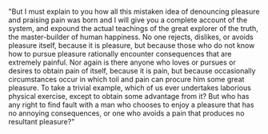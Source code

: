 "But I must explain to you how all this mistaken idea of denouncing pleasure and praising pain was 
born and I will give you a complete account of the system, and expound the actual teachings of the 
great explorer of the truth, the master-builder of human happiness. No one rejects, dislikes, or 
avoids pleasure itself, because it is pleasure, but because those who do not know how to pursue 
pleasure rationally encounter consequences that are extremely painful. Nor again is there anyone 
who loves or pursues or desires to obtain pain of itself, because it is pain, but because 
occasionally circumstances occur in which toil and pain can procure him some great pleasure. 
To take a trivial example, which of us ever undertakes laborious physical exercise, except to 
obtain some advantage from it? But who has any right to find fault with a man who chooses to enjoy a
pleasure that has no annoying consequences, or one who avoids a pain that produces no resultant pleasure?"